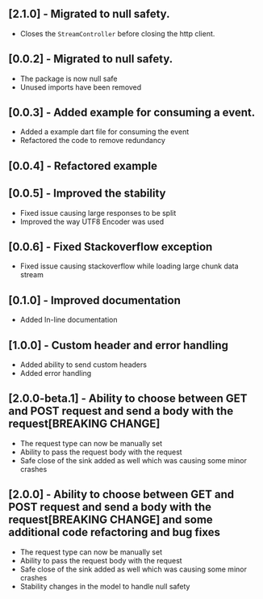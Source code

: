 ## [2.1.0] - Migrated to null safety.

* Closes the `StreamController` before closing the http client.
## [0.0.2] - Migrated to null safety.

* The package is now null safe
* Unused imports have been removed

## [0.0.3] - Added example for consuming a event.

* Added a example dart file for consuming the event
* Refactored the code to remove redundancy

## [0.0.4] - Refactored example

## [0.0.5] - Improved the stability

* Fixed issue causing large responses to be split
* Improved the way UTF8 Encoder was used

## [0.0.6] - Fixed Stackoverflow exception

* Fixed issue causing stackoverflow while loading large chunk data stream

## [0.1.0] - Improved documentation

* Added In-line documentation

## [1.0.0] - Custom header and error handling

* Added ability to send custom headers
* Added error handling

## [2.0.0-beta.1] - Ability to choose between GET and POST request and send a body with the request[BREAKING CHANGE]

* The request type can now be manually set
* Ability to pass the request body with the request
* Safe close of the sink added as well which was causing some minor crashes

## [2.0.0] - Ability to choose between GET and POST request and send a body with the request[BREAKING CHANGE] and some additional code refactoring and bug fixes 

* The request type can now be manually set
* Ability to pass the request body with the request
* Safe close of the sink added as well which was causing some minor crashes
* Stability changes in the model to handle null safety